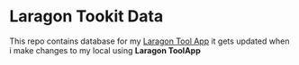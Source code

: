 # Laragon Tookit Data

This repo contains database for my [Laragon Tool App](https://github.com/varunsridharan/laragon-tool)
it gets updated when i make changes to my local using **Laragon ToolApp**
